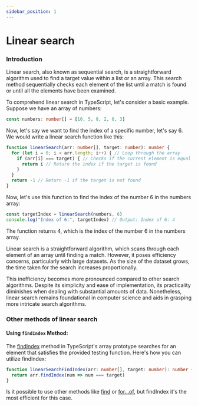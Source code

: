 ```yaml
---
sidebar_position: 1
---
```


# Linear search

### Introduction

Linear search, also known as sequential search, is a straightforward algorithm used to find a target value within a list or an array. This search method sequentially checks each element of the list until a match is found or until all the elements have been examined.

To comprehend linear search in TypeScript, let's consider a basic example. Suppose we have an array of numbers:

```typescript
const numbers: number[] = [10, 5, 8, 2, 6, 3]
```

Now, let's say we want to find the index of a specific number, let's say 6. We would write a linear search function like this:

```typescript
function linearSearch(arr: number[], target: number): number {
  for (let i = 0; i < arr.length; i++) { // Loop through the array
    if (arr[i] === target) { // Checks if the current element is equal to the target
      return i // Return the index if the target is found
    }
  }
  return -1 // Return -1 if the target is not found
}
```

Now, let's use this function to find the index of the number 6 in the numbers array:

```typescript
const targetIndex = linearSearch(numbers, 6)
console.log("Index of 6:", targetIndex) // Output: Index of 6: 4
```

The function returns 4, which is the index of the number 6 in the numbers array.

Linear search is a straightforward algorithm, which scans through each element of an array until finding a match. However, it poses efficiency concerns, particularly with large datasets. As the size of the dataset grows, the time taken for the search increases proportionally.

This inefficiency becomes more pronounced compared to other search algorithms. Despite its simplicity and ease of implementation, its practicality diminishes when dealing with substantial amounts of data. Nonetheless, linear search remains foundational in computer science and aids in grasping more intricate search algorithms.

### Other methods of linear search

#### Using `findIndex` Method:

The [findIndex](https://developer.mozilla.org/en-US/docs/Web/JavaScript/Reference/Global_Objects/Array/findIndex) method in TypeScript's array prototype searches for an element that satisfies the provided testing function. Here's how you can utilize findIndex:

```typescript
function linearSearchFindIndex(arr: number[], target: number): number {
  return arr.findIndex(num => num === target)
}
```

Is it possible to use other methods like [find](https://developer.mozilla.org/en-US/docs/Web/JavaScript/Reference/Global_Objects/Array/find) or [for...of](https://developer.mozilla.org/en-US/docs/Web/JavaScript/Reference/Statements/for...of), but findIndex it's the most efficient for this case.